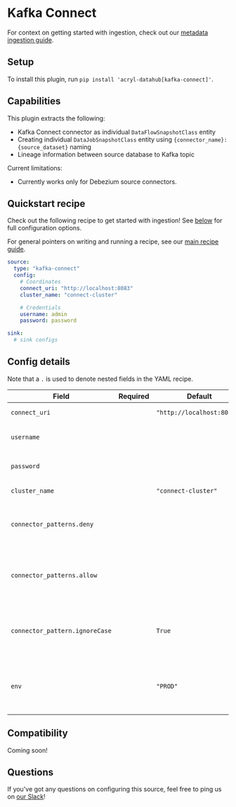 # Kafka Connect

For context on getting started with ingestion, check out our [metadata ingestion guide](../README.md).

## Setup

To install this plugin, run `pip install 'acryl-datahub[kafka-connect]'`.

## Capabilities

This plugin extracts the following:

- Kafka Connect connector as individual `DataFlowSnapshotClass` entity
- Creating individual `DataJobSnapshotClass` entity using `{connector_name}:{source_dataset}` naming
- Lineage information between source database to Kafka topic

Current limitations:

- Currently works only for Debezium source connectors.

## Quickstart recipe

Check out the following recipe to get started with ingestion! See [below](#config-details) for full configuration options.

For general pointers on writing and running a recipe, see our [main recipe guide](../README.md#recipes).

```yml
source:
  type: "kafka-connect"
  config:
    # Coordinates
    connect_uri: "http://localhost:8083"
    cluster_name: "connect-cluster"

    # Credentials
    username: admin
    password: password

sink:
  # sink configs
```

## Config details

Note that a `.` is used to denote nested fields in the YAML recipe.

| Field                      | Required | Default                    | Description                                             |
| -------------------------- | -------- | -------------------------- | ------------------------------------------------------- |
| `connect_uri`              |          | `"http://localhost:8083/"` | URI to connect to.                                      |
| `username`                 |          |                            | Kafka Connect username.                                 |
| `password`                 |          |                            | Kafka Connect password.                                 |
| `cluster_name`             |          | `"connect-cluster"`        | Cluster to ingest from.                                 |
| `connector_patterns.deny`  |          |                            | List of regex patterns for connectors to include in ingestion.   |
| `connector_patterns.allow` |          |                            | List of regex patterns for connectors to exclude from ingestion. |
| `connector_pattern.ignoreCase`  |          | `True` | Whether to ignore case sensitivity during pattern matching.                                                                                                                                  |
| `env`                      |          | `"PROD"`                   | Environment to use in namespace when constructing URNs. |

## Compatibility

Coming soon!

## Questions

If you've got any questions on configuring this source, feel free to ping us on [our Slack](https://slack.datahubproject.io/)!

